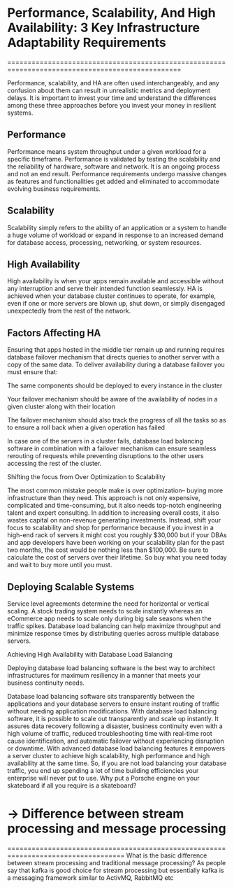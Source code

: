 # Performance, Scalability, And High Availability: 3 Key Infrastructure Adaptability Requirements
=================================================================================================

Performance, scalability, and HA are often used interchangeably, and any confusion about them can result in unrealistic metrics and deployment delays. It is important to invest your time and understand the differences among these three approaches before you invest your money in resilient systems.

## Performance

Performance means system throughput under a given workload for a specific timeframe. Performance is validated by testing the scalability and the reliability of hardware, software and network. It is an ongoing process and not an end result. Performance requirements undergo massive changes as features and functionalities get added and eliminated to accommodate evolving business requirements.

## Scalability

Scalability simply refers to the ability of an application or a system to handle a huge volume of workload or expand in response to an increased demand for database access, processing, networking, or system resources.

## High Availability

High availability is when your apps remain available and accessible without any interruption and serve their intended function seamlessly. HA is achieved when your database cluster continues to operate, for example, even if one or more servers are blown up, shut down, or simply disengaged unexpectedly from the rest of the network.   

## Factors Affecting HA

Ensuring that apps hosted in the middle tier remain up and running requires database failover mechanism that directs queries to another server with a copy of the same data.  To deliver availability during a database failover you must ensure that:

The same components should be deployed to every instance in the cluster

Your failover mechanism should be aware of the availability of nodes in a given cluster along with their location

The failover mechanism should also track the progress of all the tasks so as to ensure a roll back when a given operation has failed

In case one of the servers in a cluster fails, database load balancing software in combination with a failover mechanism can ensure seamless rerouting of requests while preventing disruptions to the other users accessing the rest of the cluster.

Shifting the focus from Over Optimization to Scalability  

The most common mistake people make is over optimization– buying more infrastructure than they need. This approach is not only expensive, complicated and time-consuming, but it also needs top-notch engineering talent and expert consulting. In addition to increasing overall costs, it also wastes capital on non-revenue generating investments. Instead, shift your focus to scalability and shop for performance because if you invest in a high-end rack of servers it might cost you roughly $30,000 but if your DBAs and app developers have been working on your scalability plan for the past two months, the cost would be nothing less than $100,000. Be sure to calculate the cost of servers over their lifetime. So buy what you need today and wait to buy more until you must.

## Deploying Scalable Systems

Service level agreements determine the need for horizontal or vertical scaling. A stock trading system needs to scale instantly whereas an eCommerce app needs to scale only during big sale seasons when the traffic spikes. Database load balancing can help maximize throughput and minimize response times by distributing queries across multiple database servers.

Achieving High Availability with Database Load Balancing

Deploying database load balancing software is the best way to architect infrastructures for maximum resiliency in a manner that meets your business continuity needs.

Database load balancing software sits transparently between the applications and your database servers to ensure instant routing of traffic without needing application modifications. With database load balancing software, it is possible to scale out transparently and scale up instantly. It assures data recovery following a disaster, business continuity even with a high volume of traffic, reduced troubleshooting time with real-time root cause identification, and automatic failover without experiencing disruption or downtime. With advanced database load balancing features it empowers a server cluster to achieve high scalability, high performance and high availability at the same time. So, if you are not load balancing your database traffic, you end up spending a lot of time building efficiencies your enterprise will never put to use. Why put a Porsche engine on your skateboard if all you require is a skateboard?


# -> Difference between stream processing and message processing
===================================================================================
What is the basic difference between stream processing and traditional message processing? As people say that kafka is good choice for stream processing but essentially kafka is a messaging framework similar to ActivMQ, RabbitMQ etc

